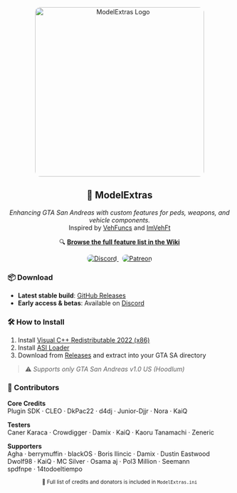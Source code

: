 <p align="center">
  <img src="https://github.com/user-grinch/ModelExtras/blob/main/resource/ModelExtras.png" width="380" style="border-radius: 12px;" alt="ModelExtras Logo">
</p>

<h2 align="center">🚗 ModelExtras</h2>

<p align="center">
  <em>Enhancing GTA San Andreas with custom features for peds, weapons, and vehicle components.</em><br>
  Inspired by <a href="https://gtaforums.com/topic/904475-vehfuncs/">VehFuncs</a> and <a href="https://gtaforums.com/topic/528175-improved-vehicle-features/">ImVehFt</a>
</p>

<p align="center">
  🔍 <a href="https://github.com/user-grinch/ModelExtras/wiki"><strong>Browse the full feature list in the Wiki</strong></a>
</p>

<p align="center">
  <a href="https://discord.gg/AduJVdyqCD">
    <img src="https://img.shields.io/badge/Join%20Discord-5865F2?style=for-the-badge&logo=discord&logoColor=white" alt="Discord" style="border-radius: 8px;">
  </a>
  &nbsp;
  <a href="https://www.patreon.com/grinch_">
    <img src="https://img.shields.io/badge/Support%20on%20Patreon-FF424D?style=for-the-badge&logo=patreon&logoColor=white" alt="Patreon" style="border-radius: 8px;">
  </a>
</p>

### 📦 Download

- **Latest stable build**: [GitHub Releases](https://github.com/user-grinch/ModelExtras/releases)  
- **Early access & betas**: Available on [Discord](https://discord.gg/AduJVdyqCD)

### 🛠 How to Install

1. Install [Visual C++ Redistributable 2022 (x86)](https://aka.ms/vs/17/release/vc_redist.x86.exe)  
2. Install [ASI Loader](https://www.gtagarage.com/mods/show.php?id=21709)  
3. Download from [Releases](https://github.com/user-grinch/ModelExtras/releases) and extract into your GTA SA directory

> ⚠️ *Supports only GTA San Andreas v1.0 US (Hoodlum)*

### 👥 Contributors

**Core Credits**  
Plugin SDK · CLEO · DkPac22 · d4dj · Junior-Djjr · Nora · KaiQ

**Testers**  
Caner Karaca · Crowdigger · Damix · KaiQ · Kaoru Tanamachi · Zeneric

**Supporters**  
Agha · berrymuffin · blackOS · Boris Ilincic · Damix · Dustin Eastwood  
Dwolf98 · KaiQ · MC Silver · Osama aj · Pol3 Million · Seemann  
spdfnpe · 14todoeltiempo

<p align="center"><sub>📜 Full list of credits and donators is included in <code>ModelExtras.ini</code></sub></p>
